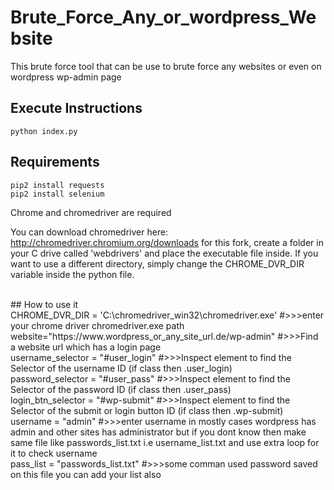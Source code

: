 # Brute_Force_Any_or_wordpress_Website
This brute force tool that can be use to brute force any websites or even on wordpress wp-admin page

## Execute Instructions
```
python index.py
```

## Requirements
```
pip2 install requests
pip2 install selenium
```

Chrome and chromedriver are required

You can download chromedriver here: http://chromedriver.chromium.org/downloads
for this fork, create a folder in your C drive called 'webdrivers' and place the executable file inside. If you want to use a different directory, simply change the CHROME_DVR_DIR variable inside the python file.

<br>
## How to use it <br>
CHROME_DVR_DIR = 'C:\chromedriver_win32\chromedriver.exe'      #>>>enter your chrome driver chromedriver.exe path<br>
website="https://www.wordpress_or_any_site_url.de/wp-admin"    #>>>Find a website url which has a login page <br>
username_selector = "#user_login"       #>>>Inspect element to find the Selector of the username ID (if class then .user_login)<br>
password_selector = "#user_pass"       #>>>Inspect element to find the Selector of the password ID (if class then .user_pass)<br>
login_btn_selector = "#wp-submit"     #>>>Inspect element to find the Selector of the submit or login button ID (if class then .wp-submit)<br>
username = "admin"    #>>>enter username in mostly cases wordpress has admin and other sites has administrator but if you dont know then make same file like passwords_list.txt i.e username_list.txt and use extra loop for it to check username<br>
pass_list = "passwords_list.txt"    #>>>some comman used password saved on this file you can add your list also <br>

